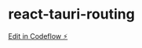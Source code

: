 # react-tauri-routing

[Edit in Codeflow ⚡️](https://stackblitz.com/~/github.com/mitch1009/react-tauri-routing)